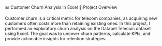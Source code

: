 📊 Customer Churn Analysis in Excel
📌 Project Overview

Customer churn is a critical metric for telecom companies, as acquiring new customers often costs more than retaining existing ones.
In this project, I performed an exploratory churn analysis on the Databel Telecom dataset using Excel. The goal was to uncover churn patterns, calculate KPIs, and provide actionable insights for retention strategies.
